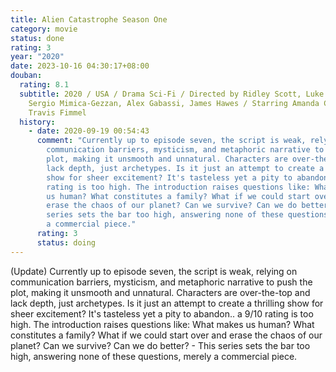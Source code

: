 ```yaml
---
title: Alien Catastrophe Season One
category: movie
status: done
rating: 3
year: "2020"
date: 2023-10-16 04:30:17+08:00
douban:
  rating: 8.1
  subtitle: 2020 / USA / Drama Sci-Fi / Directed by Ridley Scott, Luke Scott,
    Sergio Mimica-Gezzan, Alex Gabassi, James Hawes / Starring Amanda Collin,
    Travis Fimmel
  history:
    - date: 2020-09-19 00:54:43
      comment: "Currently up to episode seven, the script is weak, relying on
        communication barriers, mysticism, and metaphoric narrative to push the
        plot, making it unsmooth and unnatural. Characters are over-the-top and
        lack depth, just archetypes. Is it just an attempt to create a thrilling
        show for sheer excitement? It's tasteless yet a pity to abandon.. a 9/10
        rating is too high. The introduction raises questions like: What makes
        us human? What constitutes a family? What if we could start over and
        erase the chaos of our planet? Can we survive? Can we do better? - This
        series sets the bar too high, answering none of these questions, merely
        a commercial piece."
      rating: 3
      status: doing
---
```


(Update) Currently up to episode seven, the script is weak, relying on communication barriers, mysticism, and metaphoric narrative to push the plot, making it unsmooth and unnatural. Characters are over-the-top and lack depth, just archetypes. Is it just an attempt to create a thrilling show for sheer excitement? It's tasteless yet a pity to abandon.. a 9/10 rating is too high. The introduction raises questions like: What makes us human? What constitutes a family? What if we could start over and erase the chaos of our planet? Can we survive? Can we do better? - This series sets the bar too high, answering none of these questions, merely a commercial piece.
